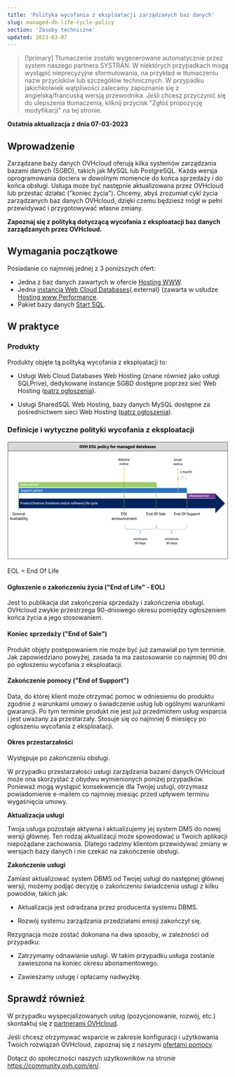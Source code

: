 ```yaml
---
title: 'Polityka wycofania z eksploatacji zarządzanych baz danych'
slug: managed-db-life-cycle-policy
section: 'Zasoby techniczne'
updated: 2023-03-07
---
```


> [!primary]
> Tłumaczenie zostało wygenerowane automatycznie przez system naszego partnera SYSTRAN. W niektórych przypadkach mogą wystąpić nieprecyzyjne sformułowania, na przykład w tłumaczeniu nazw przycisków lub szczegółów technicznych. W przypadku jakichkolwiek wątpliwości zalecamy zapoznanie się z angielską/francuską wersją przewodnika. Jeśli chcesz przyczynić się do ulepszenia tłumaczenia, kliknij przycisk "Zgłóś propozycję modyfikacji" na tej stronie.
>

**Ostatnia aktualizacja z dnia 07-03-2023**

## Wprowadzenie

Zarządzane bazy danych OVHcloud oferują kilka systemów zarządzania bazami danych (SGBD), takich jak MySQL lub PostgreSQL. Każda wersja oprogramowania dociera w dowolnym momencie do końca sprzedaży i do końca obsługi. Usługa może być następnie aktualizowana przez OVHcloud lub przestać działać ("koniec życia"). Chcemy, abyś zrozumiał cykl życia zarządzanych baz danych OVHcloud, dzięki czemu będziesz mógł w pełni przewidywać i przygotowywać własne zmiany.

**Zapoznaj się z polityką dotyczącą wycofania z eksploatacji baz danych zarządzanych przez OVHcloud.**

## Wymagania początkowe

Posiadanie co najmniej jednej z 3 poniższych ofert:

- Jedna z baz danych zawartych w ofercie [Hosting WWW](https://www.ovhcloud.com/pl/web-hosting/).
- Jedna [instancja Web Cloud Databases](https://www.ovh.pl/cloud/cloud-databases/){.external} (zawarta w usłudze [Hosting www Performance](https://www.ovhcloud.com/pl/web-hosting/).
- Pakiet bazy danych [Start SQL](https://www.ovhcloud.com/pl/web-hosting/options/start-sql/).

## W praktyce

### Produkty

Produkty objęte tą polityką wycofania z eksploatacji to:

- Usługi Web Cloud Databases Web Hosting (znane również jako usługi SQLPrive), dedykowane instancje SGBD dostępne poprzez sieć Web Hosting ([patrz ogłoszenia](https://docs.ovh.com/pl/clouddb/clouddb-eos-eol/)).

- Usługi SharedSQL Web Hosting, bazy danych MySQL dostępne za pośrednictwem sieci Web Hosting ([patrz ogłoszenia](https://docs.ovh.com/gb/en/hosting/sql_eos_eol)).

### Definicje i wytyczne polityki wycofania z eksploatacji

![tymelina](images/ovh.eol.policy.timeline.png)

EOL = End Of Life

#### Ogłoszenie o zakończeniu życia ("End of Life" - EOL)

Jest to publikacja dat zakończenia sprzedaży i zakończenia obsługi. OVHcloud zwykle przestrzega 90-dniowego okresu pomiędzy ogłoszeniem końca życia a jego stosowaniem.

#### Koniec sprzedaży ("End of Sale")

Produkt objęty postępowaniem nie może być już zamawiał po tym terminie. Jak zapowiedziano powyżej, zasada ta ma zastosowanie co najmniej 90 dni po ogłoszeniu wycofania z eksploatacji.

#### Zakończenie pomocy ("End of Support")

Data, do której klient może otrzymać pomoc w odniesieniu do produktu zgodnie z warunkami umowy o świadczenie usług lub ogólnymi warunkami gwarancji.
Po tym terminie produkt nie jest już przedmiotem usług wsparcia i jest uważany za przestarzały.
Stosuje się co najmniej 6 miesięcy po ogłoszeniu wycofania z eksploatacji.

#### Okres przestarzałości

Występuje po zakończeniu obsługi.

W przypadku przestarzałości usługi zarządzania bazami danych OVHcloud może ona skorzystać z obydwu wymienionych poniżej przypadków.
Ponieważ mogą wystąpić konsekwencje dla Twojej usługi, otrzymasz powiadomienie e-mailem co najmniej miesiąc przed upływem terminu wygaśnięcia umowy.

**Aktualizacja usługi**

Twoja usługa pozostaje aktywna i aktualizujemy jej system DMS do nowej wersji głównej.
Ten rodzaj aktualizacji może spowodować u Twoich aplikacji niepożądane zachowania. Dlatego radzimy klientom przewidywać zmiany w wersjach bazy danych i nie czekać na zakończenie obsługi.

**Zakończenie usługi**

Zamiast aktualizować system DBMS od Twojej usługi do następnej głównej wersji, możemy podjąć decyzję o zakończeniu świadczenia usługi z kilku powodów, takich jak:

- Aktualizacja jest odradzana przez producenta systemu DBMS.

- Rozwój systemu zarządzania przedziałami emisji zakończył się.

Rezygnacja może zostać dokonana na dwa sposoby, w zależności od przypadku:

- Zatrzymamy odnawianie usługi. W takim przypadku usługa zostanie zawieszona na koniec okresu abonamentowego.

- Zawieszamy usługę i opłacamy nadwyżkę.

## Sprawdź również

W przypadku wyspecjalizowanych usług (pozycjonowanie, rozwój, etc.) skontaktuj się z [partnerami OVHcloud](https://partner.ovhcloud.com/pl/).

Jeśli chcesz otrzymywać wsparcie w zakresie konfiguracji i użytkowania Twoich rozwiązań OVHcloud, zapoznaj się z naszymi [ofertami pomocy](https://www.ovhcloud.com/pl/support-levels/).

Dołącz do społeczności naszych użytkowników na stronie <https://community.ovh.com/en/>. 